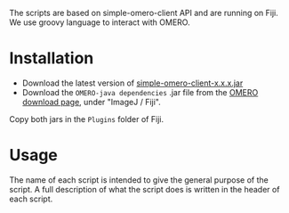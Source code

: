 The scripts are based on simple-omero-client API and are running on Fiji. We use groovy language to interact with OMERO.


# Installation

- Download the latest version of [simple-omero-client-x.x.x.jar](https://github.com/GReD-Clermont/simple-omero-client/releases) 
- Download the `OMERO-java dependencies` .jar file from the [OMERO download page](https://www.openmicroscopy.org/omero/downloads/), under "ImageJ / Fiji".

Copy both jars in the `Plugins` folder of Fiji. 

# Usage
The name of each script is intended to give the general purpose of the script. A full description of what the script does is written in the header of each script.